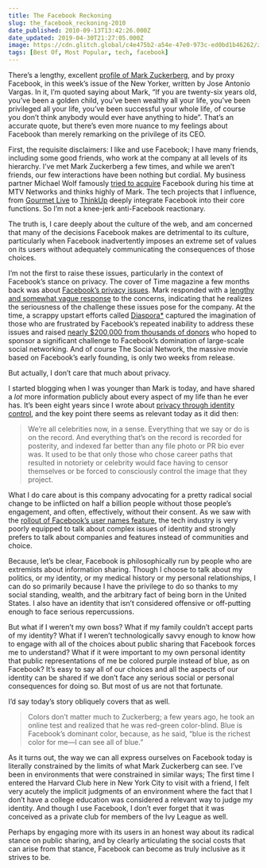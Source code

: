 ```yaml
---
title: The Facebook Reckoning
slug: the_facebook_reckoning-2010
date_published: 2010-09-13T13:42:26.000Z
date_updated: 2019-04-30T21:27:05.000Z
image: https://cdn.glitch.global/c4e475b2-a54e-47e0-973c-ed0bd1b46262/zuckerberg.jpg?v=1670812944977
tags: [Best Of, Most Popular, tech, facebook]
---
```


There’s a lengthy, excellent [profile of Mark Zuckerberg](http://www.newyorker.com/reporting/2010/09/20/100920fa_fact_vargas?currentPage=all), and by proxy Facebook, in this week’s issue of the New Yorker, written by Jose Antonio Vargas. In it, I’m quoted saying about Mark, “If you are twenty-six years old, you’ve been a golden child, you’ve been wealthy all your life, you’ve been privileged all your life, you’ve been successful your whole life, of course you don’t think anybody would ever have anything to hide”. That’s an accurate quote, but there’s even more nuance to my feelings about Facebook than merely remarking on the privilege of its CEO.

First, the requisite disclaimers: I like and use Facebook; I have many friends, including some good friends, who work at the company at all levels of its hierarchy. I’ve met Mark Zuckerberg a few times, and while we aren’t friends, our few interactions have been nothing but cordial. My business partner Michael Wolf famously [tried to acquire](http://techcrunch.com/2010/05/06/facebook-david-kirkpatrick/) Facebook during his time at MTV Networks and thinks highly of Mark. The tech projects that I influence, from [Gourmet Live](http://live.gourmet.com/) to [ThinkUp](http://expertlabs.org/thinkup.html) deeply integrate Facebook into their core functions. So I’m not a knee-jerk anti-Facebook reactionary.

The truth is, I care deeply about the culture of the web, and am concerned that many of the decisions Facebook makes are detrimental to its culture, particularly when Facebook inadvertently imposes an extreme set of values on its users without adequately communicating the consequences of those choices.

I’m not the first to raise these issues, particularly in the context of Facebook’s stance on privacy. The cover of Time magazine a few months back was about [Facebook’s privacy issues](http://www.time.com/time/business/article/0,8599,1990582,00.html). Mark responded with a [lengthy and somewhat vague response](http://www.washingtonpost.com/wp-dyn/content/article/2010/05/23/AR2010052303828.html) to the concerns, indicating that he realizes the seriousness of the challenge these issues pose for the company. At the time, a scrappy upstart efforts called [Diaspora*](http://joindiaspora.com/) captured the imagination of those who are frustrated by Facebook’s repeated inability to address these issues and raised [nearly $200,000 from thousands of donors](http://www.kickstarter.com/projects/196017994/diaspora-the-personally-controlled-do-it-all-distr?pos=4&amp;ref=spotlight) who hoped to sponsor a significant challenge to Facebook’s domination of large-scale social networking. And of course The Social Network, the massive movie based on Facebook’s early founding, is only two weeks from release.

But actually, I don’t care that much about privacy.

I started blogging when I was younger than Mark is today, and have shared a *lot* more information publicly about every aspect of my life than he ever has. It’s been eight years since I wrote about [privacy through identity control](/2002/12/16/privacy_through/), and the key point there seems as relevant today as it did then:

> We’re all celebrities now, in a sense. Everything that we say or do is on the record. And everything that’s on the record is recorded for posterity, and indexed far better than any file photo or PR bio ever was. It used to be that only those who chose career paths that resulted in notoriety or celebrity would face having to censor themselves or be forced to consciously control the image that they project.

What I do care about is this company advocating for a pretty radical social change to be inflicted on half a billion people without those people’s engagement, and often, effectively, without their consent. As we saw with the [rollout of Facebook’s user names feature](/2009/06/10/the_future_of_facebook_usernames/), the tech industry is very poorly equipped to talk about complex issues of identity and strongly prefers to talk about companies and features instead of communities and choice.

Because, let’s be clear, Facebook is philosophically run by people who are extremists about information sharing. Though I choose to talk about my politics, or my identity, or my medical history or my personal relationships, I can do so primarily because I have the privilege to do so thanks to my social standing, wealth, and the arbitrary fact of being born in the United States. I also have an identity that isn’t considered offensive or off-putting enough to face serious repercussions.

But what if I weren’t my own boss? What if my family couldn’t accept parts of my identity? What if I weren’t technologically savvy enough to know how to engage with all of the choices about public sharing that Facebook forces me to understand? What if it were important to my own personal identity that public representations of me be colored purple instead of blue, as on Facebook? It’s easy to say all of our choices and all the aspects of our identity can be shared if we don’t face any serious social or personal consequences for doing so. But most of us are not that fortunate.

I’d say today’s story obliquely covers that as well.

> Colors don’t matter much to Zuckerberg; a few years ago, he took an online test and realized that he was red-green color-blind. Blue is Facebook’s dominant color, because, as he said, “blue is the richest color for me—I can see all of blue.”

As it turns out, the way we can all express ourselves on Facebook today is literally constrained by the limits of what Mark Zuckerberg can see. I’ve been in environments that were constrained in similar ways; The first time I entered the Harvard Club here in New York City to visit with a friend, I felt very acutely the implicit judgments of an environment where the fact that I don’t have a college education was considered a relevant way to judge my identity. And though I use Facebook, I don’t ever forget that it was conceived as a private club for members of the Ivy League as well.

Perhaps by engaging more with its users in an honest way about its radical stance on public sharing, and by clearly articulating the social costs that can arise from that stance, Facebook can become as truly inclusive as it strives to be.
